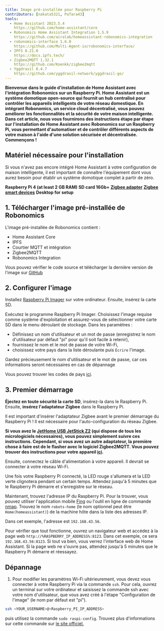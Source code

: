 ```yaml
---
title: Image pré-installée pour Raspberry Pi
contributors: [nakata5321, PaTara43]
tools:
  - Home Assistant 2023.5.4
    https://github.com/home-assistant/core
  - Robonomics Home Assistant Integration 1.5.9
    https://github.com/airalab/homeassistant-robonomics-integration
  - robonomics-interface 1.6.0
    https://github.com/Multi-Agent-io/robonomics-interface/
  - IPFS 0.21.0
    https://docs.ipfs.tech/
  - Zigbee2MQTT 1.32.1
    https://github.com/Koenkk/zigbee2mqtt
  - Yggdrasil 0.4.7
    https://github.com/yggdrasil-network/yggdrasil-go/
---
```


**Bienvenue dans le guide d'installation de Home Assistant avec l'intégration Robonomics sur un Raspberry Pi. Home Assistant est un système domotique open-source qui fournit un hub centralisé pour contrôler les appareils intelligents de votre réseau domestique. En intégrant Robonomics, un service cloud décentralisé, vous pouvez améliorer les fonctionnalités et la sécurité de votre maison intelligente. Dans cet article, nous vous fournirons des instructions étape par étape sur l'installation de Home Assistant avec Robonomics sur un Raspberry Pi, vous permettant d'automatiser et de contrôler différents aspects de votre maison à l'aide d'une solution sécurisée et décentralisée. Commençons !**

## Matériel nécessaire pour l'installation

Si vous n'avez pas encore intégré Home Assistant à votre configuration de maison intelligente, il est important de connaître l'équipement dont vous aurez besoin pour établir un système domotique complet à partir de zéro.

  <robo-wiki-grid-element-wrapper textAlign="center" :columns="3" flexible>
    <robo-wiki-grid-element>
      <robo-wiki-picture src="home-assistant/need_2.png" /> 
      <b>Raspberry Pi 4 (at least 2 GB RAM)</b>
    </robo-wiki-grid-element>
    <robo-wiki-grid-element>
      <robo-wiki-picture src="home-assistant/need_3.png" /> 
      <b>SD card 16Gb+</b>
    </robo-wiki-grid-element>
    <robo-wiki-grid-element>
      <robo-wiki-picture src="home-assistant/need_7.png" /> 
      <a href="https://www.zigbee2mqtt.io/information/supported_adapters.html" target="_blank"><b>Zigbee adapter</b></a>
    </robo-wiki-grid-element>
  </robo-wiki-grid-element-wrapper>

  <robo-wiki-grid-element-wrapper textAlign="center" :columns="2">
    <robo-wiki-grid-element>
      <robo-wiki-picture src="home-assistant/need_5.png" />
      <a href="https://www.zigbee2mqtt.io/supported-devices/" target="_blank"><b>Zigbee smart devices</b></a>
    </robo-wiki-grid-element>
    <robo-wiki-grid-element>
      <robo-wiki-picture src="home-assistant/need_9.png" />
      <b>Desktop for setup</b>
    </robo-wiki-grid-element>
  </robo-wiki-grid-element-wrapper>


## 1. Télécharger l'image pré-installée de Robonomics

L'image pré-installée de Robonomics contient :
- Home Assistant Core
- IPFS
- Courtier MQTT et intégration
- Zigbee2MQTT
- Robonomics Integration

<robo-wiki-button label="Download image (~528 Mb)" link="QmeDPrNYLQKFCZgPmxyxDWSAXSjSaw7Dx46d9p3JSGM1hA?filename=robonomics_rpi.xz&download=true" />

<robo-wiki-note type="warning" title="For advanced users">

Vous pouvez vérifier le code source et télécharger la dernière version de l'image sur [GitHub](https://github.com/airalab/Robonomics-HomeAssistant-image/releases)

</robo-wiki-note>


## 2. Configurer l'image

Installez [Raspberry Pi Imager](https://www.raspberrypi.com/software/) sur votre ordinateur. Ensuite, insérez la carte SD.

<robo-wiki-picture src="home-assistant/insert-sd-card.gif" alt="insert SD card" />


Exécutez le programme Raspberry Pi Imager. Choisissez l'image requise comme système d'exploitation et assurez-vous de sélectionner votre carte SD dans le menu déroulant de stockage.
Dans les paramètres :
- Définissez un nom d'utilisateur et un mot de passe (enregistrez le nom d'utilisateur par défaut "pi" pour qu'il soit facile à retenir),  
- fournissez le nom et le mot de passe de votre Wi-Fi, 
- choisissez votre pays dans la liste déroulante
puis `Écrire` l'image. 
                   
<robo-wiki-note type="note">Gardez précieusement le nom d'utilisateur et le mot de passe, car ces informations seront nécessaires en cas de dépannage</robo-wiki-note>
                        
<robo-wiki-video autoplay loop controls :videos="[{src: 'QmSZM7uVizqQjLnKJy2kifs9uDZB91MgALDBARenkzU3mb', type:'mp4'}]" cover="covers/cover-1.png" />

Vous pouvez trouver les codes de pays [ici](https://en.wikipedia.org/wiki/List_of_ISO_3166_country_codes).

## 3. Premier démarrage

**Éjectez en toute sécurité la carte SD**, insérez-la dans le Raspberry Pi. Ensuite, **insérez l'adaptateur Zigbee** dans le Raspberry Pi.

<robo-wiki-note type="warning">Il est important d'insérer l'adaptateur Zigbee avant le premier démarrage du Raspberry Pi ! 
Il est nécessaire pour l'auto-configuration du réseau Zigbee.</robo-wiki-note>

**Si vous avez le [JetHome USB JetStick Z2](https://jethome.ru/z2/?sl=en) (qui dispose de tous les micrologiciels nécessaires), vous pouvez simplement suivre ces instructions. Cependant, si vous avez un autre adaptateur, la première chose à faire est de le flasher avec le logiciel Zigbee2MQTT. Vous pouvez trouver des instructions pour votre appareil [ici](https://www.zigbee2mqtt.io/information/supported_adapters.html).**

Ensuite, connectez le câble d'alimentation à votre appareil. Il devrait se connecter à votre réseau Wi-Fi. 

<robo-wiki-picture src="home-assistant/first-start.gif" alt="first boot" />

Une fois votre Raspberry Pi connecté, la LED rouge s'allumera et la LED verte clignotera pendant un certain temps. Attendez jusqu'à 5 minutes que le Raspberry Pi démarre et s'enregistre sur le réseau.

Maintenant, trouvez l'adresse IP du Raspberry Pi. Pour la trouver, vous pouvez utiliser l'application mobile [Fing](https://www.fing.com/products) ou 
l'outil en ligne de commande [nmap](https://vitux.com/find-devices-connected-to-your-network-with-nmap/). Trouvez le nom `robots-home` (le nom optionnel peut être `Home(homeassistant)`) 
de la machine hôte dans la liste des adresses IP. 

Dans cet exemple, l'adresse est `192.168.43.56`. 

Pour vérifier que tout fonctionne, ouvrez un navigateur web et accédez à la page web `http://%RASPBERRY_IP_ADDRESS%:8123`. Dans cet exemple, ce sera `192.168.43.56:8123`.
Si tout va bien, vous verrez l'interface web de Home Assistant. Si la page web ne s'ouvre pas, attendez jusqu'à 5 minutes que le Raspberry Pi démarre et réessayez. 

<robo-wiki-video loop controls :videos="[{src: 'QmXjFaTd81dLrMgADtENmSqbS2uJuLJUgQUrmDu2CsSuAq', type:'mp4'}]"  cover="covers/cover-2.png" />


## Dépannage

1. Pour modifier les paramètres Wi-Fi ultérieurement, vous devez vous connecter à votre Raspberry Pi via la commande `ssh`. Pour cela, ouvrez un terminal sur votre ordinateur
et saisissez la commande ssh avec votre nom d'utilisateur, que vous avez créé à l'étape "Configuration de l'image" (le nom par défaut est "pi"). 

<code-helper additionalLine="your_username@your_hostname">

```bash
ssh <YOUR_USERNAME>@<Raspberry_PI_IP_ADDRESS>
```
</code-helper>

puis utilisez la commande `sudo raspi-config`. Trouvez plus d'informations sur cette commande sur [le site officiel.](https://www.raspberrypi.com/documentation/computers/configuration.html)
